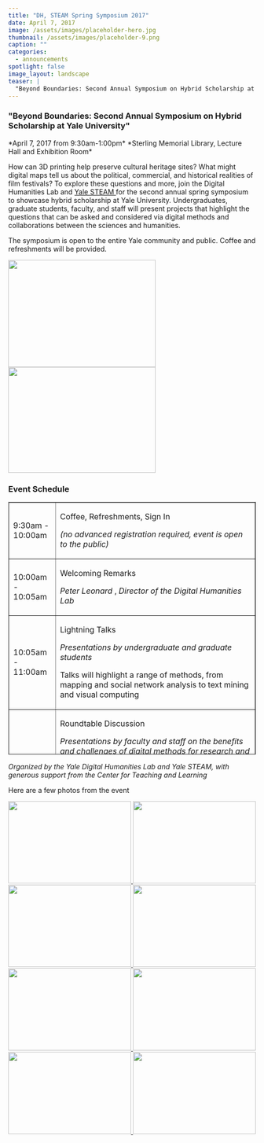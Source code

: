 ```yaml
---
title: "DH, STEAM Spring Symposium 2017"
date: April 7, 2017
image: /assets/images/placeholder-hero.jpg
thumbnail: /assets/images/placeholder-9.png
caption: ""
categories: 
  - announcements
spotlight: false 
image_layout: landscape
teaser: |
  "Beyond Boundaries: Second Annual Symposium on Hybrid Scholarship at Yale University April 7, 2017 from 9:30am-1:00pmSterling Memorial Library, Lecture Hall and Exhibition Room How can 3D printing..."
---
```


<h3>"Beyond Boundaries: Second Annual Symposium on Hybrid Scholarship at Yale University"</h3>
*April 7, 2017 from 9:30am-1:00pm*
*Sterling Memorial Library, Lecture Hall and Exhibition Room*

How can 3D printing help preserve cultural heritage sites? What might digital maps tell us about the political, commercial, and historical realities of film festivals? To explore these questions and more, join the Digital Humanities Lab and <a href="http://steamwith.us/YaleSTEAM.html" target="_blank"> Yale STEAM </a> for the second annual spring symposium to showcase hybrid scholarship at Yale University. Undergraduates, graduate students, faculty, and staff will present projects that highlight the questions that can be asked and considered via digital methods and collaborations between the sciences and humanities.
   
The symposium is open to the entire Yale community and public. Coffee and refreshments will be provided.
   
<a href="http://web.library.yale.edu/sites/default/files/images/BB2017.png">
  <img alt="" height="218" src="http://web.library.yale.edu/sites/default/files/resize/images/BB2017-300x218.png" width="300"/>
</a>
<a href="http://web.library.yale.edu/sites/default/files/images/BB2017_2.png">
  <img alt="" height="215" src="http://web.library.yale.edu/sites/default/files/resize/images/BB2017_2-300x215.png" width="300"/>
</a>
   
<h3>Event Schedule</h3>
<table border="1" cellpadding="1" cellspacing="1" height="514" width="918">
  <tbody>
   <tr>
    <td>
     9:30am - 10:00am
    </td>
    <td>
     <p>
      Coffee, Refreshments, Sign In
     </p>
     <p>
      <em>
       (no advanced registration required, event is open to the public)
      </em>
     </p>
    </td>
   </tr>
   <tr>
    <td>
     10:00am - 10:05am
    </td>
    <td>
     <p>
      Welcoming Remarks
     </p>
     <p>
      <em>
       Peter Leonard
      </em>
      ,
      <em>
       Director of the Digital Humanities Lab
      </em>
     </p>
    </td>
   </tr>
   <tr>
    <td>
     10:05am - 11:00am
    </td>
    <td>
     <p>
      Lightning Talks
     </p>
     <p>
      <em>
       Presentations by undergraduate and graduate students
      </em>
     </p>
     <p>
      Talks will highlight a range of methods, from mapping and social network analysis to text mining and visual computing
     </p>
    </td>
   </tr>
   <tr>
    <td>
     11:00am - 11:55am
    </td>
    <td>
     <p>
      Roundtable Discussion
     </p>
     <p>
      <em>
       Presentations by faculty and staff
      </em>
      <em>
       on the benefits and challenges of digital methods for research and teaching
      </em>
     </p>
     <ul>
      <li>
       <strong>
        Agnete Lassen
       </strong>
       — Yale Babylonian Collection and Department of Near Eastern Languages and Civilizations
      </li>
      <li>
       <strong>
        Peter Leonard
       </strong>
       — Yale Digital Humanities Lab
      </li>
      <li>
       <strong>
        Richard Prum
       </strong>
       — Ornithology, Ecology and Evolutionary Biology, the
       <span>
        Peabody Museum of Natural History, and the Franke Program in Science and the Humanities
       </span>
      </li>
      <li>
       <span>
        <strong>
         Lawrence Wilen
        </strong>
        — School of Engineering &amp; Applied Science and the Yale Center for Engineering Innovation and Design
       </span>
      </li>
      <li>
       <strong>
        Anna Zayaruznaya
       </strong>
       — Department of Music
      </li>
     </ul>
    </td>
   </tr>
   <tr>
    <td>
     11:55am - 12:00pm
    </td>
    <td>
     <p>
      Closing Remarks
     </p>
     <p>
      <em>
       Susan Gibbons,
       <em>
        University Librarian and Deputy Provost for
       </em>
       <span>
        Collections &amp; Scholarly Communication
       </span>
      </em>
     </p>
    </td>
   </tr>
   <tr>
    <td>
     12:00pm - 1:00pm
    </td>
    <td>
     <p>
      Poster Session
     </p>
     <p>
      <em>
       Showcase of projects by
      </em>
      <em>
       undergraduate and graduate students
      </em>
     </p>
     <p>
      <span>
       Posters/demos range from computational approaches to literature and classroom applications of virtual reality technologies to Harvey Cushing's scrapbooks as a means of information organization and the impact of technological developments on artistic production, plus more!
      </span>
     </p>
    </td>
   </tr>
  </tbody>
</table>
   
*Organized by the Yale Digital Humanities Lab and Yale STEAM, with generous support from the Center for Teaching and Learning*

Here are a few photos from the event
   
<a href="http://web.library.yale.edu/sites/default/files/images/BB%20Attendees.jpg">
  <img alt="" height="167" src="http://web.library.yale.edu/sites/default/files/resize/images/BB%20Attendees-250x167.jpg" width="250"/>
</a>
<a href="http://web.library.yale.edu/sites/default/files/images/BB%20Coquillette%2C%20Li%2C%20Tofan%20Poster%20Session.jpg">
  <img alt="" height="167" src="http://web.library.yale.edu/sites/default/files/resize/images/BB%20Coquillette%2C%20Li%2C%20Tofan%20Poster%20Session-250x167.jpg" width="250"/>
</a>
<a href="http://web.library.yale.edu/sites/default/files/images/BB%20CTL%20Poster%20Session.jpg">
  <img alt="" height="167" src="http://web.library.yale.edu/sites/default/files/resize/images/BB%20CTL%20Poster%20Session-250x167.jpg" width="250"/>
</a> 
<a href="http://web.library.yale.edu/sites/default/files/images/BB%20Lassen%20Poster%20Session.jpg">
  <img alt="" height="167" src="http://web.library.yale.edu/sites/default/files/resize/images/BB%20Lassen%20Poster%20Session-250x167.jpg" width="250"/>
</a>
<a href="http://web.library.yale.edu/sites/default/files/images/BB%20Roundtable.jpg">
  <img alt="" height="167" src="http://web.library.yale.edu/sites/default/files/resize/images/BB%20Roundtable-250x167.jpg" width="250"/>
</a>
<a href="http://web.library.yale.edu/sites/default/files/images/BB%20Leonard.jpg">
  <img alt="" height="167" src="http://web.library.yale.edu/sites/default/files/resize/images/BB%20Leonard-250x167.jpg" width="250"/>
</a>
<a href="http://web.library.yale.edu/sites/default/files/images/BB%20Posner.jpg">
  <img alt="" height="167" src="http://web.library.yale.edu/sites/default/files/resize/images/BB%20Posner-250x167.jpg" width="250"/>
</a>
<a href="http://web.library.yale.edu/sites/default/files/images/BB%20Xu.jpg">
  <img alt="" height="167" src="http://web.library.yale.edu/sites/default/files/resize/images/BB%20Xu-250x167.jpg" width="250"/>
</a>
